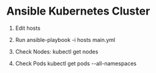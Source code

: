 # Ansible Kubernetes Cluster

1) Edit hosts

2) Run
   ansible-playbook -i hosts main.yml

3) Check Nodes:
   kubectl get nodes 

4) Check Pods
   kubectl get pods --all-namespaces

